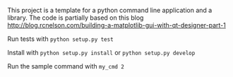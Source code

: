 This project is a template for a python command line application and a library. The code is partially based on this
blog http://blog.rcnelson.com/building-a-matplotlib-gui-with-qt-designer-part-1

Run tests with `python setup.py test`

Install with `python setup.py install` or `python setup.py develop`

Run the sample command with `my_cmd 2`